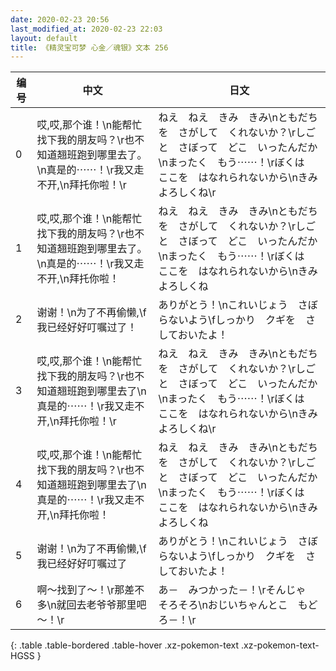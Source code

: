 ```yaml
---
date: 2020-02-23 20:56
last_modified_at: 2020-02-23 22:03
layout: default
title: 《精灵宝可梦 心金／魂银》文本 256
---
```

| 编号 | 中文 | 日文 |
| ---- | ---- | ---- |
| 0 | 哎,哎,那个谁！\n能帮忙找下我的朋友吗？\r也不知道翘班跑到哪里去了。\n真是的⋯⋯！\r我又走不开,\n拜托你啦！\r | ねえ　ねえ　きみ　きみ\nともだちを　さがして　くれないか？\rしごと　さぼって　どこ　いったんだか\nまったく　もう⋯⋯！\rぼくは　ここを　はなれられないから\nきみ　よろしくね\r |
| 1 | 哎,哎,那个谁！\n能帮忙找下我的朋友吗？\r也不知道翘班跑到哪里去了。\n真是的⋯⋯！\r我又走不开,\n拜托你啦！ | ねえ　ねえ　きみ　きみ\nともだちを　さがして　くれないか？\rしごと　さぼって　どこ　いったんだか\nまったく　もう⋯⋯！\rぼくは　ここを　はなれられないから\nきみ　よろしくね |
| 2 | 谢谢！\n为了不再偷懒,\f我已经好好叮嘱过了！ | ありがとう！\nこれいじょう　さぼらないよう\fしっかり　クギを　さしておいたよ！ |
| 3 | 哎,哎,那个谁！\n能帮忙找下我的朋友吗？\r也不知道翘班跑到哪里去了\n真是的⋯⋯！\r我又走不开,\n拜托你啦！\r | ねえ　ねえ　きみ　きみ\nともだちを　さがして　くれないか？\rしごと　さぼって　どこ　いったんだか\nまったく　もう⋯⋯！\rぼくは　ここを　はなれられないから\nきみ　よろしくね\r |
| 4 | 哎,哎,那个谁！\n能帮忙找下我的朋友吗？\r也不知道翘班跑到哪里去了\n真是的⋯⋯！\r我又走不开,\n拜托你啦！ | ねえ　ねえ　きみ　きみ\nともだちを　さがして　くれないか？\rしごと　さぼって　どこ　いったんだか\nまったく　もう⋯⋯！\rぼくは　ここを　はなれられないから\nきみ　よろしくね |
| 5 | 谢谢！\n为了不再偷懒,\f我已经好好叮嘱过了 | ありがとう！\nこれいじょう　さぼらないよう\fしっかり　クギを　さしておいたよ！ |
| 6 | 啊～找到了～！\r那差不多\n就回去老爷爷那里吧～！\r | あ－　みつかった－！\rそんじゃ　そろそろ\nおじいちゃんとこ　もどろ－！\r |
{: .table .table-bordered .table-hover .xz-pokemon-text .xz-pokemon-text-HGSS }